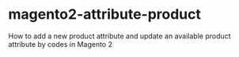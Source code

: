 # magento2-attribute-product
How to add a new product attribute and update an available product attribute by codes in Magento 2
